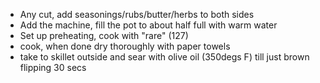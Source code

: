 - Any cut, add seasonings/rubs/butter/herbs to both sides
- Add the machine, fill the pot to about half full with warm water
- Set up preheating, cook with "rare" (127)
- cook, when done dry thoroughly with paper towels
- take to skillet outside and sear with olive oil (350degs F) till just brown flipping 30 secs